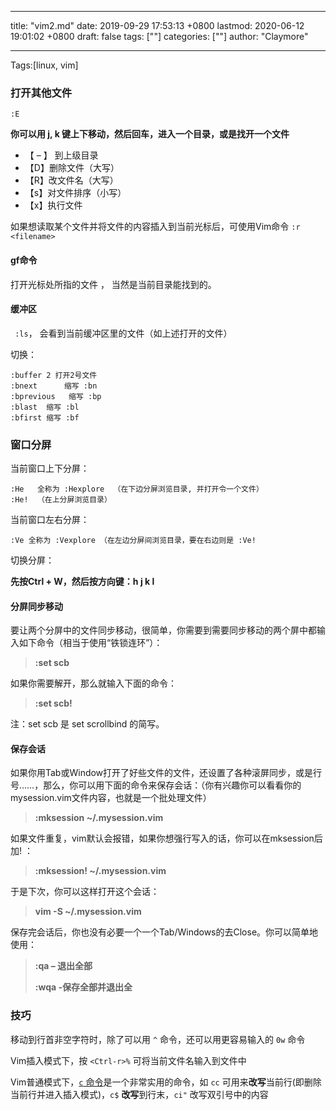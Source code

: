 
---
title: "vim2.md"
date: 2019-09-29 17:53:13 +0800
lastmod: 2020-06-12 19:01:02 +0800
draft: false
tags: [""]
categories: [""]
author: "Claymore"

---
Tags:[linux, vim]

### 打开其他文件

`:E`

**你可以用 j, k 键上下移动，然后回车，进入一个目录，或是找开一个文件** 

- 【 – 】 到上级目录
- 【D】删除文件（大写）
- 【R】改文件名（大写）
- 【s】对文件排序（小写）
- 【x】执行文件

如果想读取某个文件并将文件的内容插入到当前光标后，可使用Vim命令 `:r <filename>`



#### gf命令

打开光标处所指的文件 ， 当然是当前目录能找到的。



#### 缓冲区

` :ls`， 会看到当前缓冲区里的文件（如上述打开的文件）

切换：

```
:buffer 2 打开2号文件
:bnext      缩写 :bn
:bprevious   缩写 :bp
:blast  缩写 :bl
:bfirst 缩写 :bf
```



### 窗口分屏

当前窗口上下分屏：

```
:He   全称为 :Hexplore  （在下边分屏浏览目录, 并打开令一个文件）
:He!  （在上分屏浏览目录）
```

当前窗口左右分屏：

`:Ve 全称为 :Vexplore （在左边分屏间浏览目录，要在右边则是 :Ve! `



切换分屏：

**先按Ctrl + W，然后按方向键：h j k l** 



#### 分屏同步移动

要让两个分屏中的文件同步移动，很简单，你需要到需要同步移动的两个屏中都输入如下命令（相当于使用“铁锁连环”）：

> **:set scb**

如果你需要解开，那么就输入下面的命令：

> **:set scb!**

注：set scb 是 set scrollbind 的简写。



#### 保存会话

如果你用Tab或Window打开了好些文件的文件，还设置了各种滚屏同步，或是行号……，那么，你可以用下面的命令来保存会话：（你有兴趣你可以看看你的 mysession.vim文件内容，也就是一个批处理文件）

> **:mksession ~/.mysession.vim**

如果文件重复，vim默认会报错，如果你想强行写入的话，你可以在mksession后加! ：

> **:mksession! ~/.mysession.vim**

于是下次，你可以这样打开这个会话：

> **vim -S ~/.mysession.vim**

保存完会话后，你也没有必要一个一个Tab/Windows的去Close。你可以简单地使用：

> **:qa   – 退出全部** 
>
> **:wqa  -保存全部并退出全**



### 技巧

移动到行首非空字符时，除了可以用 `^` 命令，还可以用更容易输入的 `0w` 命令

Vim插入模式下，按 `<Ctrl-r>%` 可将当前文件名输入到文件中

Vim普通模式下，[`c` 命令](https://vimjc.com/vim-change.html)是一个非常实用的命令，如 `cc` 可用来**改写**当前行(即删除当前行并进入插入模式)，`c$` **改写**到行末，`ci"` 改写双引号中的内容
